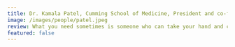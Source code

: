 ```yaml
---
title: Dr. Kamala Patel, Cumming School of Medicine, President and co-founder of Luxidea
image: /images/people/patel.jpeg
review: What you need sometimes is someone who can take your hand and coach you and really guide you along that journey, and for me that's part of what the From Lab to Fulfillment program was. And it was a tool to help design, help direct, and coach and move us along in this journey, so that we could find the destinations we were looking at, and then, once we found one destination, we had the skills to be able to find others, to be able to go on other journeys and other places.
featured: false
---
```

